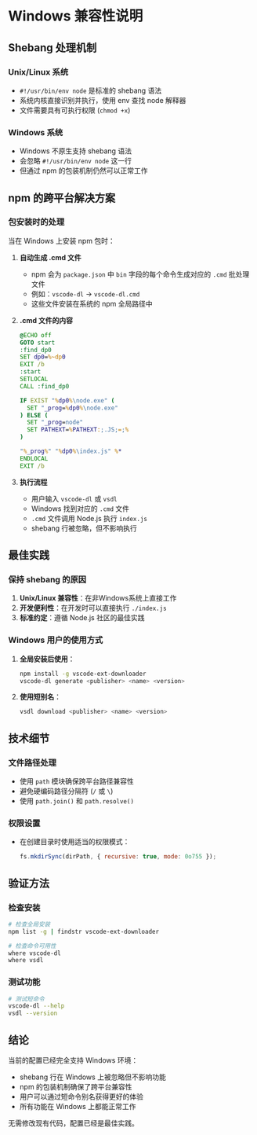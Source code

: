 # Windows 兼容性说明

## Shebang 处理机制

### Unix/Linux 系统

- `#!/usr/bin/env node` 是标准的 shebang 语法
- 系统内核直接识别并执行，使用 env 查找 node 解释器
- 文件需要具有可执行权限 (`chmod +x`)

### Windows 系统

- Windows 不原生支持 shebang 语法
- 会忽略 `#!/usr/bin/env node` 这一行
- 但通过 npm 的包装机制仍然可以正常工作

## npm 的跨平台解决方案

### 包安装时的处理

当在 Windows 上安装 npm 包时：

1. **自动生成 .cmd 文件**
   - npm 会为 `package.json` 中 `bin` 字段的每个命令生成对应的 `.cmd` 批处理文件
   - 例如：`vscode-dl` → `vscode-dl.cmd`
   - 这些文件安装在系统的 npm 全局路径中

2. **.cmd 文件的内容**

   ```cmd
   @ECHO off
   GOTO start
   :find_dp0
   SET dp0=%~dp0
   EXIT /b
   :start
   SETLOCAL
   CALL :find_dp0

   IF EXIST "%dp0%\node.exe" (
     SET "_prog=%dp0%\node.exe"
   ) ELSE (
     SET "_prog=node"
     SET PATHEXT=%PATHEXT:;.JS;=;%
   )

   "%_prog%" "%dp0%\index.js" %*
   ENDLOCAL
   EXIT /b
   ```

3. **执行流程**
   - 用户输入 `vscode-dl` 或 `vsdl`
   - Windows 找到对应的 `.cmd` 文件
   - `.cmd` 文件调用 Node.js 执行 `index.js`
   - shebang 行被忽略，但不影响执行

## 最佳实践

### 保持 shebang 的原因

1. **Unix/Linux 兼容性**：在非Windows系统上直接工作
2. **开发便利性**：在开发时可以直接执行 `./index.js`
3. **标准约定**：遵循 Node.js 社区的最佳实践

### Windows 用户的使用方式

1. **全局安装后使用**：

   ```bash
   npm install -g vscode-ext-downloader
   vscode-dl generate <publisher> <name> <version>
   ```

2. **使用短别名**：
   ```bash
   vsdl download <publisher> <name> <version>
   ```

## 技术细节

### 文件路径处理

- 使用 `path` 模块确保跨平台路径兼容性
- 避免硬编码路径分隔符 (`/` 或 `\`)
- 使用 `path.join()` 和 `path.resolve()`

### 权限设置

- 在创建目录时使用适当的权限模式：
  ```javascript
  fs.mkdirSync(dirPath, { recursive: true, mode: 0o755 });
  ```

## 验证方法

### 检查安装

```bash
# 检查全局安装
npm list -g | findstr vscode-ext-downloader

# 检查命令可用性
where vscode-dl
where vsdl
```

### 测试功能

```bash
# 测试短命令
vscode-dl --help
vsdl --version
```

## 结论

当前的配置已经完全支持 Windows 环境：

- shebang 行在 Windows 上被忽略但不影响功能
- npm 的包装机制确保了跨平台兼容性
- 用户可以通过短命令别名获得更好的体验
- 所有功能在 Windows 上都能正常工作

无需修改现有代码，配置已经是最佳实践。
